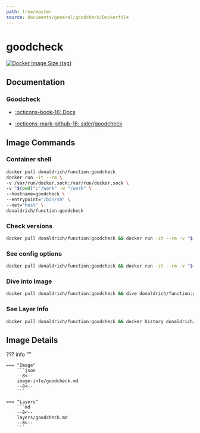 ```yaml
---
path: tree/master
source: documents/general/goodcheck/Dockerfile
---
```


# goodcheck

[![Docker Image Size (tag)](https://img.shields.io/docker/image-size/donaldrich/function/goodcheck?color=blue&label=donaldrich/function:goodcheck&logo=docker&style=flat-square)](https://hub.docker.com/r/donaldrich/function/goodcheck)

## Documentation

### Goodcheck

- [:octicons-book-16: Docs](https://sider.github.io/goodcheck)

- [:octicons-mark-github-16: sider/goodcheck](https://github.com/sider/goodcheck)

## Image Commands

### Container shell

```sh
docker pull donaldrich/function:goodcheck
docker run -it --rm \
-v /var/run/docker.sock:/var/run/docker.sock \
-v "$(pwd)":"/work" -w "/work" \
--hostname=goodcheck \
--entrypoint="/bin/sh" \
--net="host" \
donaldrich/function:goodcheck
```

### Check versions

```sh
docker pull donaldrich/function:goodcheck && docker run -it --rm -v "$(pwd):/data" -w "/data" donaldrich/function:goodcheck validate
```

### See config options

```sh
docker pull donaldrich/function:goodcheck && docker run -it --rm -v "$(pwd):/data" -w "/data" donaldrich/function:goodcheck help
```

### Dive into Image

```sh
docker pull donaldrich/function:goodcheck && dive donaldrich/function:goodcheck
```

### See Layer Info

```sh
docker pull donaldrich/function:goodcheck && docker history donaldrich/function:goodcheck
```

## Image Details

??? info ""

    === "Image"
        ```json
        --8<--
        image-info/goodcheck.md
        --8<--
        ```

    === "Layers"
        ```md
        --8<--
        layers/goodcheck.md
        --8<--
        ```
